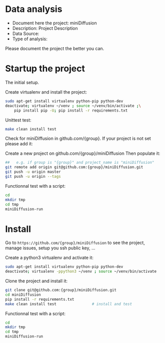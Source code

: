 # Data analysis
- Document here the project: miniDiffusion
- Description: Project Description
- Data Source:
- Type of analysis:

Please document the project the better you can.

# Startup the project

The initial setup.

Create virtualenv and install the project:
```bash
sudo apt-get install virtualenv python-pip python-dev
deactivate; virtualenv ~/venv ; source ~/venv/bin/activate ;\
    pip install pip -U; pip install -r requirements.txt
```

Unittest test:
```bash
make clean install test
```

Check for miniDiffusion in github.com/{group}. If your project is not set please add it:

Create a new project on github.com/{group}/miniDiffusion
Then populate it:

```bash
##   e.g. if group is "{group}" and project_name is "miniDiffusion"
git remote add origin git@github.com:{group}/miniDiffusion.git
git push -u origin master
git push -u origin --tags
```

Functionnal test with a script:

```bash
cd
mkdir tmp
cd tmp
miniDiffusion-run
```

# Install

Go to `https://github.com/{group}/miniDiffusion` to see the project, manage issues,
setup you ssh public key, ...

Create a python3 virtualenv and activate it:

```bash
sudo apt-get install virtualenv python-pip python-dev
deactivate; virtualenv -ppython3 ~/venv ; source ~/venv/bin/activate
```

Clone the project and install it:

```bash
git clone git@github.com:{group}/miniDiffusion.git
cd miniDiffusion
pip install -r requirements.txt
make clean install test                # install and test
```
Functionnal test with a script:

```bash
cd
mkdir tmp
cd tmp
miniDiffusion-run
```
